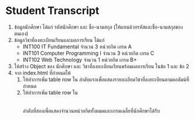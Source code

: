 # Student Transcript
1. ข้อมูลนักศึกษา ได้แก่ รหัสนักศึกษา  และ ชื่อ-นามสกุล  (ให้แทนด้วยรหัสและชื่อ-นามสกุลของตนเอง)
2. ข้อมูลวิชาที่ลงทะเบียนเรียนและผลการเรียน ได้แก่ 
    - INT100 IT Fundamental  จำนวน 3 หน่วยกิต เกรด A
    - INT101 Computer Programming I จำนวน  3 หน่วยกิต เกรด C
    - INT102 Web Technology จำนวน 1 หน่วยกิต เกรด B+
3. ให้สร้าง Object ของ นักศึกษา และ วิชาที่ลงทะเบียนเรียนพร้อมผลการเรียน ในข้อ 1 และ ข้อ 2
4. จาก index.html ที่กำหนดให้
   1. ให้ทำการเพิ่ม table row ใน <table> 
      ลำดับแรกเพื่อแสดงรายละเอียดวิชาที่ลงทะเบียนตามคอลัมน์ที่กำหนด 
   2. ให้ทำการเพิ่ม table row ใน <table> 
      ลำดับที่สองเพื่อแสดงจำนวนหน่วยกิตทั้งหมดและเกรดเฉลี่ยที่นักศึกษาได้รับ
